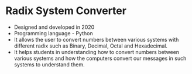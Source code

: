 # Radix System Converter


- Designed and developed in 2020
- Programming language - Python
- It allows the user to convert numbers between various systems with different radix such as Binary, Decimal, Octal and Hexadecimal.
- It helps students in understanding how to convert numbers between various systems and how the computers convert our messages in such systems to understand them.
